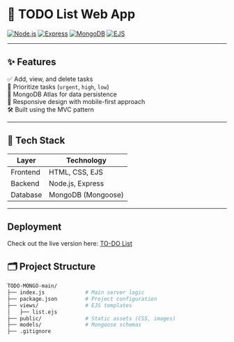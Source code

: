 # 📝 TODO List Web App

[![Node.js](https://img.shields.io/badge/Node.js-339933?style=flat&logo=node.js&logoColor=white)](https://nodejs.org/)
[![Express](https://img.shields.io/badge/Express.js-000000?style=flat&logo=express&logoColor=white)](https://expressjs.com/)
[![MongoDB](https://img.shields.io/badge/MongoDB-4EA94B?style=flat&logo=mongodb&logoColor=white)](https://www.mongodb.com/)
[![EJS](https://img.shields.io/badge/EJS-8e44ad?style=flat&logo=ejs&logoColor=white)](https://ejs.co/)


---

## ✨ Features

✅ Add, view, and delete tasks  
🎯 Prioritize tasks (`urgent`, `high`, `low`)  
💾 MongoDB Atlas for data persistence  
📱 Responsive design with mobile-first approach  
🛠 Built using the MVC pattern  

---

## 🔧 Tech Stack

| Layer      | Technology       |
|------------|------------------|
| Frontend   | HTML, CSS, EJS   |
| Backend    | Node.js, Express |
| Database   | MongoDB (Mongoose) |

---
## Deployment
Check out the live version here: [TO-DO List]()

## 🗂 Project Structure

```bash
TODO-MONGO-main/
├── index.js             # Main server logic
├── package.json         # Project configuration
├── views/               # EJS templates
│   ├── list.ejs
├── public/              # Static assets (CSS, images)
├── models/              # Mongoose schemas
├── .gitignore
